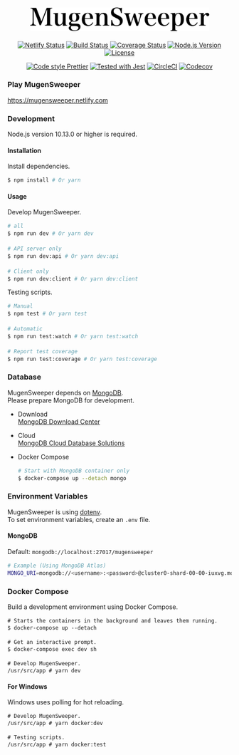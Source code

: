 <h2 align="center"><img src="static/logo.png" alt="MugenSweeper" width="403"></h2>

<p align="center">
  <a href="https://app.netlify.com/sites/mugensweeper/deploys"><img src="https://api.netlify.com/api/v1/badges/7dfe5b91-df5e-49e8-9948-6db6e228d6f4/deploy-status" alt="Netlify Status"></a>
  <a href="https://circleci.com/gh/hackersjail/mugensweeper"><img src="https://badgen.net/circleci/github/hackersjail/mugensweeper/master?icon=circleci&label=build" alt="Build Status"></a>
  <a href="https://codecov.io/gh/hackersjail/mugensweeper"><img src="https://badgen.net/codecov/c/github/hackersjail/mugensweeper?icon=codecov&label=coverage" alt="Coverage Status"></a>
  <a href="https://nodejs.org/dist/latest-v10.x/docs/api/"><img src="https://badgen.net/badge/node/>%3D10.13.0/green" alt="Node.js Version"></a>
  <a href="https://github.com/hackersjail/mugensweeper/blob/master/LICENSE"><img src="https://badgen.net/badge/license/MIT/blue" alt="License"></a>
  <!-- <a href="#"><img src="https://badgen.net/badge/chat/join%20us/7289DA?icon=discord" alt="Chat"></a> -->
</p>

<p align="center">
  <a href="https://prettier.io/"><img src="https://badgen.net/badge/code%20style/Prettier/FF69B4" alt="Code style Prettier"></a>
  <a href="https://jestjs.io/"><img src="https://jestjs.io/img/jest-badge.svg" alt="Tested with Jest"></a>
  <a href="https://circleci.com/"><img src="https://badgen.net/badge//CircleCI/04AA51?icon=circleci" alt="CircleCI"></a>
  <a href="https://codecov.io/"><img src="https://badgen.net/badge//Codecov/E03997?icon=codecov" alt="Codecov"></a>
  <!-- <a href="https://discordapp.com/"><img src="https://badgen.net/badge//Discord/7289DA?icon=discord" alt="Discord"></a> -->
</p>

### Play MugenSweeper

<https://mugensweeper.netlify.com>

### Development

Node.js version 10.13.0 or higher is required.

#### Installation

Install dependencies.

```bash
$ npm install # Or yarn
```

#### Usage

Develop MugenSweeper.

```bash
# all
$ npm run dev # Or yarn dev

# API server only
$ npm run dev:api # Or yarn dev:api

# Client only
$ npm run dev:client # Or yarn dev:client
```

Testing scripts.

```bash
# Manual
$ npm test # Or yarn test

# Automatic
$ npm run test:watch # Or yarn test:watch

# Report test coverage
$ npm run test:coverage # Or yarn test:coverage
```

### Database

MugenSweeper depends on [MongoDB](https://docs.mongodb.com/).  
Please prepare MongoDB for development.

- Download  
  [MongoDB Download Center](https://www.mongodb.com/download-center/community)
- Cloud  
  [MongoDB Cloud Database Solutions](https://www.mongodb.com/cloud)
- Docker Compose

  ```bash
  # Start with MongoDB container only
  $ docker-compose up --detach mongo
  ```

### Environment Variables

MugenSweeper is using [dotenv](https://github.com/motdotla/dotenv#readme).  
To set environment variables, create an `.env` file.

#### MongoDB

Default: `mongodb://localhost:27017/mugensweeper`

```bash
# Example (Using MongoDB Atlas)
MONGO_URI=mongodb://<username>:<password>@cluster0-shard-00-00-iuxvg.mongodb.net:27017...
```

### Docker Compose

Build a development environment using Docker Compose.

```
# Starts the containers in the background and leaves them running.
$ docker-compose up --detach

# Get an interactive prompt.
$ docker-compose exec dev sh

# Develop MugenSweeper.
/usr/src/app # yarn dev
```

#### For Windows

Windows uses polling for hot reloading.

```
# Develop MugenSweeper.
/usr/src/app # yarn docker:dev

# Testing scripts.
/usr/src/app # yarn docker:test
```
